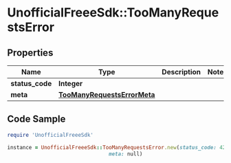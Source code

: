 # UnofficialFreeeSdk::TooManyRequestsError

## Properties

Name | Type | Description | Notes
------------ | ------------- | ------------- | -------------
**status_code** | **Integer** |  | 
**meta** | [**TooManyRequestsErrorMeta**](TooManyRequestsErrorMeta.md) |  | 

## Code Sample

```ruby
require 'UnofficialFreeeSdk'

instance = UnofficialFreeeSdk::TooManyRequestsError.new(status_code: 429,
                                 meta: null)
```


